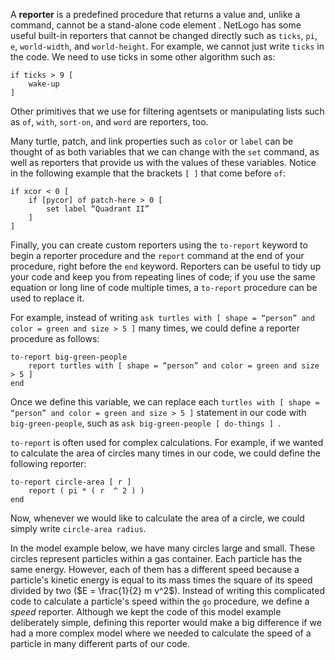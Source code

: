 ﻿A **reporter** is a predefined procedure that returns a value and, unlike a command, cannot be a stand-alone code element . NetLogo has some useful built-in reporters that cannot be changed directly such as `ticks`, `pi`, `e`, `world-width`, and `world-height`. For example, we cannot just write `ticks` in the code. We need to use ticks in some other algorithm such as: 



```
if ticks > 9 [ 
	wake-up 
]
```



Other primitives that we use for filtering agentsets or manipulating lists such as `of`, `with`, `sort-on`, and `word` are reporters, too. 



Many turtle, patch, and link properties such as `color` or `label` can be thought of as both variables that we can change with the `set` command, as well as reporters that provide us with the values of these variables. Notice in the following example that the brackets `[ ]` that come before `of`:



```
if xcor < 0 [ 
	if [pycor] of patch-here > 0 [ 
		set label “Quadrant II” 
	] 
]
```



Finally, you can create custom reporters using the `to-report` keyword to begin a reporter procedure and the `report` command at the end of your procedure, right before the `end` keyword. Reporters can be useful to tidy up your code and keep you from repeating lines of code; if you use the same equation or long line of code multiple times, a `to-report` procedure can be used to replace it. 



For example, instead of writing `ask turtles with [ shape = “person” and color = green and size > 5 ]` many times, we could define a reporter procedure as follows:

 

```
to-report big-green-people 
	report turtles with [ shape = “person” and color = green and size > 5 ]
end
```



Once we define this variable, we can replace each `turtles with [ shape = “person” and color = green and size > 5 ]`  statement in our code with `big-green-people`, such as `ask big-green-people [ do-things ] `.  



`to-report` is often used for complex calculations. For example, if we wanted to calculate the area of circles many times in our code, we could define the following reporter:



```
to-report circle-area [ r ]
	report ( pi * ( r  ^ 2 ) )
end
```


Now, whenever we would like to calculate the area of a circle, we could simply write ` circle-area radius `.



In the model example below, we have many circles large and small. These circles represent particles within a gas container. Each particle has the same energy. However, each of them has a different speed because a particle's kinetic energy is equal to its mass times the square of its speed divided by two ($E = \frac{1}{2} m v^2$). Instead of writing this complicated code to calculate a particle's speed within the `go` procedure, we define a *speed* reporter. Although we kept the code of this model example deliberately simple, defining this reporter would make a big difference if we had a more complex model where we needed to calculate the speed of a particle in many different parts of our code.